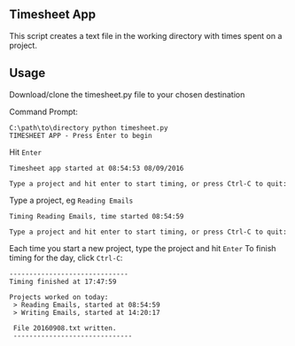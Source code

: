 ## Timesheet App
This script creates a text file in the working directory with times spent on a project.

## Usage
Download/clone the timesheet.py file to your chosen destination

Command Prompt:
```
C:\path\to\directory python timesheet.py
TIMESHEET APP - Press Enter to begin
```
Hit ```Enter```
```
Timesheet app started at 08:54:53 08/09/2016

Type a project and hit enter to start timing, or press Ctrl-C to quit:
```
Type a project, eg ```Reading Emails```
```
Timing Reading Emails, time started 08:54:59

Type a project and hit enter to start timing, or press Ctrl-C to quit:
```
Each time you start a new project, type the project and hit ```Enter```
To finish timing for the day, click ```Ctrl-C```:
```
------------------------------
Timing finished at 17:47:59

Projects worked on today:
 > Reading Emails, started at 08:54:59
 > Writing Emails, started at 14:20:17

 File 20160908.txt written.
 ------------------------------
 ```
